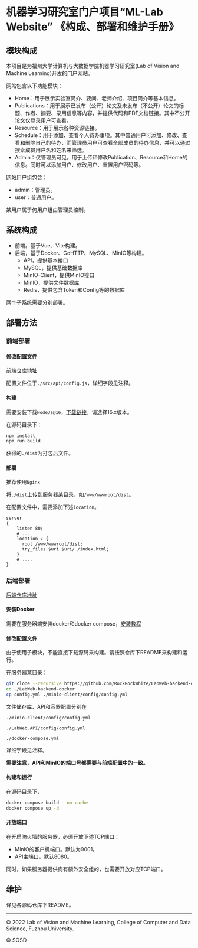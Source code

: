 # 机器学习研究室门户项目“ML-Lab Website” 《构成、部署和维护手册》

## 模块构成

本项目是为福州大学计算机与大数据学院机器学习研究室(Lab of Vision and Machine Learning)开发的门户网站。

网站包含以下功能模块：

- Home：用于展示实验室简介、要闻、老师介绍、项目简介等基本信息。
- Publications：用于展示已发布（公开）论文及未发布（不公开）论文的标题、作者、摘要、录用信息等内容，并提供代码和PDF文档链接。其中不公开论文仅登录用户可查看。
- Resource：用于展示各种资源链接。
- Schedule：用于添加、查看个人待办事项。其中普通用户可添加、修改、查看和删除自己的待办，而管理员用户可查看全部成员的待办信息，并可以通过搜索成员用户名和姓名来筛选。
- Admin：仅管理员可见。用于上传和修改Publication、Resource和Home的信息。同时可以添加用户、修改用户、重置用户密码等。

网站用户组包含：

- admin：管理员。
- user：普通用户。

某用户属于何用户组由管理员控制。

## 系统构成

- 前端。基于Vue、Vite构建。
- 后端，基于Docker、GoHTTP、MySQL、MinIO等构建。
  - API，提供基本接口
  - MySQL，提供基础数据库
  - MinIO-Client，提供MinIO接口
  - MinIO，提供文件数据库
  - Redis，提供包含Token和Config等的数据库

两个子系统需要分别部署。

## 部署方法

### 前端部署

#### 修改配置文件

[前端仓库地址](https://github.com/MarkPoloChina/WebLab_git.git)

配置文件位于`./src/api/config.js`，详细字段见注释。

#### 构建

需要安装下载`NodeJs@16`，[下载链接](http://nodejs.cn/download/)，请选择16.x版本。

在源码目录下：

```bash
npm install
npm run build
```

获得的`./dist`为打包后文件。

#### 部署

推荐使用`Nginx`

将`./dist`上传到服务器某目录，如`/www/wwwroot/dist`。

在配置文件中，需要添加下述`location`。

```
server
{
    listen 80;
    # ...
    location / {
      root /www/wwwroot/dist;
      try_files $uri $uri/ /index.html;
    }
    # ....
}
```

### 后端部署

[后端仓库地址](https://github.com/RockRockWhite/LabWeb-backend-docker)

#### 安装Docker

需要在服务器端安装docker和docker compose，[安装教程](https://www.runoob.com/docker/centos-docker-install.html)

#### 修改配置文件

由于使用子模块，不能直接下载源码来构建。请按照仓库下README来构建和运行。

在服务器某目录：

```bash
git clone --recursive https://github.com/RockRockWhite/LabWeb-backend-docker.git
cd ./LabWeb-backend-docker
cp config.yml ./minio-client/config/config.yml
```

文件储存库、API和容器配置分别在

`./minio-client/config/config.yml`

`./LabWeb.API/config/config.yml`

`./docker-compose.yml`

详细字段见注释。

**需要注意，API和MinIO的端口号都需要与前端配置中的一致。**

#### 构建和运行

在源码目录下，

```bash
docker compose build --no-cache
docker compose up -d
```

#### 开放端口

在开启防火墙的服务器，必须开放下述TCP端口：

- MinIO的客户机端口。默认为9001。
- API主端口，默认8080。

同时，如果服务器提供商有额外安全组的，也需要开放对应TCP端口。

## 维护

详见各源码仓库下README。

---------

© 2022 Lab of Vision and Machine Learning, College of Computer and Data Science, Fuzhou University.

© SOSD
